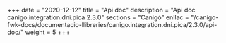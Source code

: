 +++
date        = "2020-12-12"
title       = "Api doc"
description = "Api doc canigo.integration.dni.pica 2.3.0"
sections    = "Canigó"
enllac		= "/canigo-fwk-docs/documentacio-llibreries/canigo.integration.dni.pica/2.3.0/api-doc/"
weight		= 5
+++
